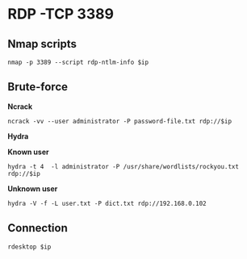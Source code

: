# RDP -TCP 3389

## Nmap scripts

```
nmap -p 3389 --script rdp-ntlm-info $ip
```

## Brute-force

**Ncrack**

```
ncrack -vv --user administrator -P password-file.txt rdp://$ip
```

**Hydra**

**Known user**

```
hydra -t 4  -l administrator -P /usr/share/wordlists/rockyou.txt rdp://$ip
```

**Unknown user**

```
hydra -V -f -L user.txt -P dict.txt rdp://192.168.0.102
```

## Connection

```
rdesktop $ip
```
